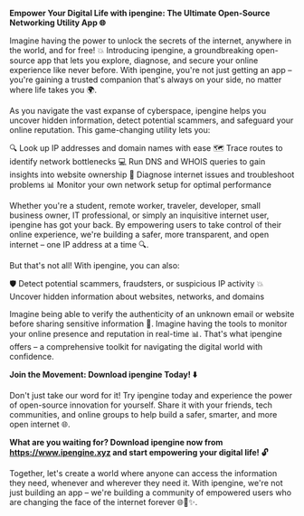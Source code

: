 **Empower Your Digital Life with ipengine: The Ultimate Open-Source Networking Utility App 🌐**

Imagine having the power to unlock the secrets of the internet, anywhere in the world, and for free! 💥 Introducing ipengine, a groundbreaking open-source app that lets you explore, diagnose, and secure your online experience like never before. With ipengine, you're not just getting an app – you're gaining a trusted companion that's always on your side, no matter where life takes you 🌍.

As you navigate the vast expanse of cyberspace, ipengine helps you uncover hidden information, detect potential scammers, and safeguard your online reputation. This game-changing utility lets you:

🔍 Look up IP addresses and domain names with ease
🗺️ Trace routes to identify network bottlenecks
💻 Run DNS and WHOIS queries to gain insights into website ownership
🔧 Diagnose internet issues and troubleshoot problems
📊 Monitor your own network setup for optimal performance

Whether you're a student, remote worker, traveler, developer, small business owner, IT professional, or simply an inquisitive internet user, ipengine has got your back. By empowering users to take control of their online experience, we're building a safer, more transparent, and open internet – one IP address at a time 🔍.

But that's not all! With ipengine, you can also:

🛡️ Detect potential scammers, fraudsters, or suspicious IP activity
💥 Uncover hidden information about websites, networks, and domains

Imagine being able to verify the authenticity of an unknown email or website before sharing sensitive information 💸. Imagine having the tools to monitor your online presence and reputation in real-time 📊. That's what ipengine offers – a comprehensive toolkit for navigating the digital world with confidence.

**Join the Movement: Download ipengine Today! ⬇️**

Don't just take our word for it! Try ipengine today and experience the power of open-source innovation for yourself. Share it with your friends, tech communities, and online groups to help build a safer, smarter, and more open internet 🌐.

**What are you waiting for? Download ipengine now from https://www.ipengine.xyz and start empowering your digital life! 🔓**

Together, let's create a world where anyone can access the information they need, whenever and wherever they need it. With ipengine, we're not just building an app – we're building a community of empowered users who are changing the face of the internet forever 🌐🚀✨.
